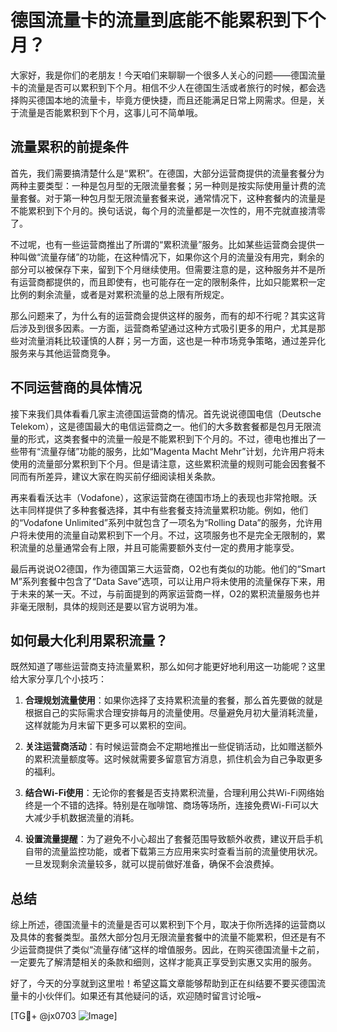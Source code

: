 # 德国流量卡的流量到底能不能累积到下个月？

大家好，我是你们的老朋友！今天咱们来聊聊一个很多人关心的问题——德国流量卡的流量是否可以累积到下个月。相信不少人在德国生活或者旅行的时候，都会选择购买德国本地的流量卡，毕竟方便快捷，而且还能满足日常上网需求。但是，关于流量是否能累积到下个月，这事儿可不简单哦。

## 流量累积的前提条件

首先，我们需要搞清楚什么是“累积”。在德国，大部分运营商提供的流量套餐分为两种主要类型：一种是包月型的无限流量套餐；另一种则是按实际使用量计费的流量套餐。对于第一种包月型无限流量套餐来说，通常情况下，这种套餐内的流量是不能累积到下个月的。换句话说，每个月的流量都是一次性的，用不完就直接清零了。

不过呢，也有一些运营商推出了所谓的“累积流量”服务。比如某些运营商会提供一种叫做“流量存储”的功能，在这种情况下，如果你这个月的流量没有用完，剩余的部分可以被保存下来，留到下个月继续使用。但需要注意的是，这种服务并不是所有运营商都提供的，而且即使有，也可能存在一定的限制条件，比如只能累积一定比例的剩余流量，或者是对累积流量的总上限有所规定。

那么问题来了，为什么有的运营商会提供这样的服务，而有的却不行呢？其实这背后涉及到很多因素。一方面，运营商希望通过这种方式吸引更多的用户，尤其是那些对流量消耗比较谨慎的人群；另一方面，这也是一种市场竞争策略，通过差异化服务来与其他运营商竞争。

## 不同运营商的具体情况

接下来我们具体看看几家主流德国运营商的情况。首先说说德国电信（Deutsche Telekom），这是德国最大的电信运营商之一。他们的大多数套餐都是包月无限流量的形式，这类套餐中的流量一般是不能累积到下个月的。不过，德电也推出了一些带有“流量存储”功能的服务，比如“Magenta Macht Mehr”计划，允许用户将未使用的流量部分累积到下个月。但是请注意，这些累积流量的规则可能会因套餐不同而有所差异，建议大家在购买前仔细阅读相关条款。

再来看看沃达丰（Vodafone），这家运营商在德国市场上的表现也非常抢眼。沃达丰同样提供了多种套餐选择，其中有些套餐支持流量累积功能。例如，他们的“Vodafone Unlimited”系列中就包含了一项名为“Rolling Data”的服务，允许用户将未使用的流量自动累积到下一个月。不过，这项服务也不是完全无限制的，累积流量的总量通常会有上限，并且可能需要额外支付一定的费用才能享受。

最后再说说O2德国，作为德国第三大运营商，O2也有类似的功能。他们的“Smart M”系列套餐中包含了“Data Save”选项，可以让用户将未使用的流量保存下来，用于未来的某一天。不过，与前面提到的两家运营商一样，O2的累积流量服务也并非毫无限制，具体的规则还是要以官方说明为准。

## 如何最大化利用累积流量？

既然知道了哪些运营商支持流量累积，那么如何才能更好地利用这一功能呢？这里给大家分享几个小技巧：

1. **合理规划流量使用**：如果你选择了支持累积流量的套餐，那么首先要做的就是根据自己的实际需求合理安排每月的流量使用。尽量避免月初大量消耗流量，这样就能为月末留下更多可以累积的空间。

2. **关注运营商活动**：有时候运营商会不定期地推出一些促销活动，比如赠送额外的累积流量额度等。这时候就需要多留意官方消息，抓住机会为自己争取更多的福利。

3. **结合Wi-Fi使用**：无论你的套餐是否支持累积流量，合理利用公共Wi-Fi网络始终是一个不错的选择。特别是在咖啡馆、商场等场所，连接免费Wi-Fi可以大大减少手机数据流量的消耗。

4. **设置流量提醒**：为了避免不小心超出了套餐范围导致额外收费，建议开启手机自带的流量监控功能，或者下载第三方应用来实时查看当前的流量使用状况。一旦发现剩余流量较多，就可以提前做好准备，确保不会浪费掉。

## 总结

综上所述，德国流量卡的流量是否可以累积到下个月，取决于你所选择的运营商以及具体的套餐类型。虽然大部分包月无限流量套餐中的流量不能累积，但还是有不少运营商提供了类似“流量存储”这样的增值服务。因此，在购买德国流量卡之前，一定要先了解清楚相关的条款和细则，这样才能真正享受到实惠又实用的服务。

好了，今天的分享就到这里啦！希望这篇文章能够帮助到正在纠结要不要买德国流量卡的小伙伴们。如果还有其他疑问的话，欢迎随时留言讨论哦~

[TG💪+ @jx0703 ![Image](https://github.com/user-attachments/assets/dbca1d08-cadb-493c-b0ec-ad6f7a83f270)]
